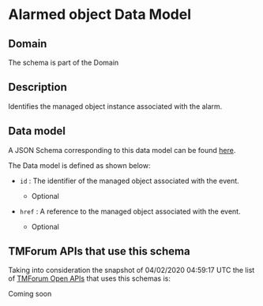 # Alarmed object Data Model

## Domain

The  schema is part of the  Domain

## Description

Identifies the managed object instance associated with the alarm.

## Data model

A JSON Schema corresponding to this data model can be found
[here](https://github.com/tmforum-rand/schemas/blob/candidates/Resource/AlarmedObject.schema.json).

The Data model is defined as shown below:

- `id` : The identifier of the managed object associated with the event.

  - Optional


- `href` : A reference to the managed object associated with the event.

  - Optional






## TMForum APIs that use this schema

Taking into consideration the snapshot of 04/02/2020 04:59:17 UTC the list of [TMForum Open APIs](https://www.tmforum.org/open-apis/) that uses this schemas is:

Coming soon